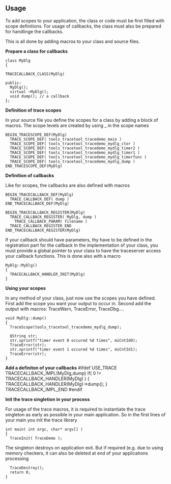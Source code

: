 Usage
-----

To add scopes to your application, the class or code must be first filled with scope definitions.
For usage of callbacks, the class must also be prepared for handlinge the callbacks.

This is all done by adding macros to your class and source files.

**Prepare a class for callbacks**

    class MyDlg
    {
    
    TRACECALLBACK_CLASS(MyDlg)
    
    public:
      MyDlg();
      virtual ~MyDlg();
      void dump(); // a callback
    };

**Definition of trace scopes**

In your source file you define the scopes for a class by adding a block of macros. The scope levels are created by using _ in the scope names

    BEGIN_TRACESCOPE_DEF(MyDlg)
      TRACE_SCOPE_DEF( tools_tracetool_tracedemo_main )
      TRACE_SCOPE_DEF( tools_tracetool_tracedemo_mydlg_ctor )
      TRACE_SCOPE_DEF( tools_tracetool_tracedemo_mydlg_timer2 )
      TRACE_SCOPE_DEF( tools_tracetool_tracedemo_mydlg_timer1 )
      TRACE_SCOPE_DEF( tools_tracetool_tracedemo_mydlg_timerfunc )
      TRACE_SCOPE_DEF( tools_tracetool_tracedemo_mydlg_dump )
    END_TRACESCOPE_DEF(MyDlg)
    
**Definition of callbacks**

Like for scopes, the callbacks are also defined with macros

    BEGIN_TRACECALLBACK_DEF(MyDlg)
      TRACE_CALLBACK_DEF( dump )
    END_TRACECALLBACK_DEF(MyDlg)
    
    BEGIN_TRACECALLBACK_REGISTER(MyDlg)
      TRACE_CALLBACK_REGISTER( MyDlg, dump )
        TRACE_CALLBACK_PARAM( filename )
      TRACE_CALLBACK_REGISTER_END
    END_TRACECALLBACK_REGISTER(MyDlg)
    
If your callback should have parameters, thy have to be defined in the registration part for the callback
In the implementation of your class, you must provide a global pointer to your class to have the traceserver access your callback functions. This is done also with a macro

    MyDlg::MyDlg()
    {
      TRACECALLBACK_HANDLER_INIT(MyDlg)
    }

**Using your scopes**

In any method of your class, just now use the scopes you have defined.
First add the scope you want your output to occur in.
Second add the output with macros: TraceWarn, TraceError, TraceDbg....

    void MyDlg::dump()
    {
      TraceScope(tools_tracetool_tracedemo_mydlg_dump);
    
      QString str;
      str.sprintf("timer event 0 occured %d times", miCntId0);
      TraceError(str);
      str.sprintf("timer event 1 occured %d times", miCntId1);
      TraceError(str);
    }

**Add a definiton of your callbacks**
    #ifdef USE_TRACE
      TRACECALLBACK_IMPL(MyDlg,dump)
        if( 0 != TRACECALLBACK_HANDLER(MyDlg) )
        {
          TRACECALLBACK_HANDLER(MyDlg)->dump();
        }
      TRACECALLBACK_IMPL_END
    #endif


**Init the trace singletion in your process**

For usage of the trace macros, it is required to instantiate the trace singleton as early as possible in your main application. So in the first lines of your main you init the trace library

    int main( int argc, char* argv[] )
    {
      TraceInit( TraceDemo );
  
The singleton destroys on application exit. But if required (e.g. due to using memory checkers, it can also be deleted at end of your applications processing

      TraceDestroy();
      return 0;
    }

